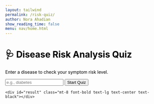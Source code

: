 ```yaml
---
layout: tailwind
permalink: /risk-quiz/
author: Nora Ahadian
show_reading_time: false
menu: nav/home.html
---
```


<style>
  .question-slide {
    transition: transform 0.5s ease-in-out;
  }
  .hidden-slide {
    transform: translateX(-100%);
    display: none;
  }
  .cta {
    display: flex;
    justify-content: center;
    align-items: center;
    padding: 11px 33px;
    font-size: 20px;
    color: white;
    background: linear-gradient(135deg, #1b2e75, #2aa5d8);
    transition: 0.4s ease-in-out;
    box-shadow: 6px 6px 0 #0a1d55;
    transform: skewX(-15deg);
    border: none;
    cursor: pointer;
    border-radius: 6px;
    margin: 0 auto;
    margin-top: 24px;
  }
  .cta:hover {
    box-shadow: 10px 10px 0 #00c6ff;
    background: linear-gradient(135deg, #0c1a47, #1ca3ec);
  }
  .cta .second {
    transition: 0.5s;
    margin-right: 0;
  }
  .cta:hover .second {
    margin-right: 45px;
  }
  .span {
    transform: skewX(15deg);
  }
  .second {
    width: 20px;
    margin-left: 30px;
    position: relative;
    top: 12%;
  }
  .one, .two, .three {
    transition: 0.4s;
    transform: translateX(-60%);
  }
  .cta:hover .three { animation: color_anim 1s infinite 0.2s; }
  .cta:hover .one { transform: translateX(0%); animation: color_anim 1s infinite 0.6s; }
  .cta:hover .two { transform: translateX(0%); animation: color_anim 1s infinite 0.4s; }
  @keyframes color_anim {
    0% { fill: white; } 50% { fill: #fbc638; } 100% { fill: white; }
  }
  h1, p, label, span, input, button {
    color: black ;
  }
</style>

<div class="max-w-3xl mx-auto px-4 py-10">
  <div class="bg-white shadow-md rounded-lg p-6 border border-gray-200">
    <h1 class="text-2xl font-bold text-center">🩺 Disease Risk Analysis Quiz</h1>
    <p class="mt-2 text-center text-base">Enter a disease to check your symptom risk level.</p>
    <form id="disease-form" onsubmit="startQuiz(event)" class="mt-6 flex flex-col gap-2">
      <input type="text" id="disease" placeholder="e.g., diabetes" required
        class="p-2 border border-gray-300 rounded text-base" />
      <button type="submit" class="p-2 bg-green-600 text-white rounded-md text-base hover:bg-green-700">Start Quiz</button>
    </form>
    <form id="symptom-form" style="display:none;" onsubmit="submitSymptoms(event)" class="mt-6">
      <div id="symptom-questions"></div>
      <div class="flex justify-center">
        <button type="submit" id="submit-btn" style="display: none;" class="cta">
          <span class="span">SEE RISK</span>
          <span class="second">
            <svg width="50px" height="20px" viewBox="0 0 66 43" xmlns="http://www.w3.org/2000/svg">
              <g id="arrow" fill="none" fill-rule="evenodd">
                <path class="one" d="M40.15,3.89L43.98,0.14..." fill="#FFFFFF"></path>
                <path class="two" d="M20.15,3.89L23.98,0.14..." fill="#FFFFFF"></path>
                <path class="three" d="M0.15,3.89L3.98,0.14..." fill="#FFFFFF"></path>
              </g>
            </svg>
          </span>
        </button>
      </div>
    </form>

    <div id="result" class="mt-8 font-bold text-lg text-center text-black"></div>
  </div>
</div>

<script>
  const BACKEND_URL = "http://127.0.0.1:8504";
  let currentQuestionIndex = 0;
  let symptomList = [];
  const userAnswers = {};

  async function startQuiz(event) {
    event.preventDefault();
    const disease = document.getElementById("disease").value.trim();
    if (!disease) return;

    const res = await fetch(`${BACKEND_URL}/chatbot/get_symptoms?disease=${encodeURIComponent(disease)}`);
    const data = await res.json();
    const result = document.getElementById("result");

    if (!data.success) {
      result.innerText = "⚠️ Disease not found. Please try another.";
      return;
    }

    symptomList = data.symptoms;
    document.getElementById("disease-form").style.display = "none";
    document.getElementById("symptom-form").style.display = "block";
    renderQuestion(currentQuestionIndex);
  }

  function renderQuestion(index) {
    const container = document.getElementById("symptom-questions");
    container.innerHTML = "";
    if (index >= symptomList.length) return;

    const symptom = symptomList[index];
    const label = symptom.replace(/_/g, ' ');

    const block = document.createElement("div");
    block.className = "question-slide";
    block.innerHTML = `
      <p class="text-lg font-semibold mb-2 text-center">${label}</p>
      <div class="flex justify-center gap-6">
        <label class="flex items-center gap-2">
          <input type="radio" name="${symptom}" value="1" required /> <span>Yes</span>
        </label>
        <label class="flex items-center gap-2">
          <input type="radio" name="${symptom}" value="0" /> <span>No</span>
        </label>
      </div>
      <div class="flex justify-center">
        <button type="button" class="cta" onclick="nextQuestion('${symptom}')">
          <span class="span">NEXT</span>
          <span class="second">→</span>
        </button>
      </div>
    `;
    container.appendChild(block);
  }

  function nextQuestion(symptom) {
    const value = document.querySelector(`input[name="${symptom}"]:checked`);
    if (!value) return alert("Please select an answer");

    userAnswers[symptom] = parseInt(value.value);
    currentQuestionIndex++;

    if (currentQuestionIndex < symptomList.length) {
      renderQuestion(currentQuestionIndex);
    } else {
      document.getElementById("symptom-questions").innerHTML = "<p class='text-center text-xl font-semibold'>All questions answered!</p>";
      document.getElementById("submit-btn").style.display = "inline-flex";
    }
  }

  async function submitSymptoms(event) {
    event.preventDefault();
    const result = document.getElementById("result");
    userAnswers["target_disease"] = document.getElementById("disease").value.trim();

    const res = await fetch(`${BACKEND_URL}/chatbot/predict`, {
      method: "POST",
      headers: { "Content-Type": "application/json" },
      body: JSON.stringify(userAnswers)
    });

    if (!res.ok) {
      const text = await res.text();
      console.error("❌ Error predicting:", text);
      result.innerText = "❌ Error getting prediction.";
      return;
    }

    const data = await res.json();
    result.innerText = `📊 Likelihood of ${userAnswers["target_disease"]}: ${data.risk.toFixed(2)}%`;

    if (data.risk > 50) {
      const warning = document.createElement('div');
      warning.className = 'text-red-700 font-bold mt-2';
      warning.textContent = "⚠️ High risk! Please consult a healthcare professional.";
      result.appendChild(warning);
    }
  }
</script>